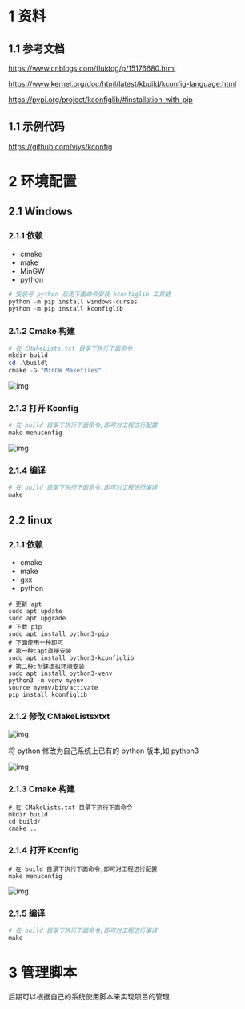 # 1 资料

## 1.1 参考文档

https://www.cnblogs.com/fluidog/p/15176680.html

https://www.kernel.org/doc/html/latest/kbuild/kconfig-language.html

https://pypi.org/project/kconfiglib/#installation-with-pip

## 1.1 示例代码

https://github.com/viys/kconfig

# 2 环境配置

## 2.1 Windows

### 2.1.1 依赖

- cmake
- make
- MinGW
- python

```PowerShell
# 安装号 python 后用下面命令安装 kconfiglib 工具链
python -m pip install windows-curses
python -m pip install kconfiglib
```

### 2.1.2 Cmake 构建

```PowerShell
# 在 CMakeLists.txt 目录下执行下面命令
mkdir build
cd .\build\
cmake -G "MinGW Makefiles" ..
```

![img](https://z1eac6eifxs.feishu.cn/space/api/box/stream/download/asynccode/?code=MzI5ZmQ1NGRjYWQ5ZDI0NjEzZTMxM2I2OGMyM2Q5YTdfa0Y5RVNmZmhtRnU4Tjd6dkc0T2xtWThweVJHYXV2V3hfVG9rZW46VHh3OWJ6aTBLb21DTjR4YUpFbmNqZzlVbmZmXzE3MjYwNzU1NTY6MTcyNjA3OTE1Nl9WNA)

### 2.1.3 打开 Kconfig

```PowerShell
# 在 build 目录下执行下面命令,即可对工程进行配置
make menuconfig
```

![img](https://z1eac6eifxs.feishu.cn/space/api/box/stream/download/asynccode/?code=ZGM1MjU2OWExMDhjNTNkZDY4YjNkMDVlZmE1MTAyZWFfaUJEd3hmcFcydmRXdTRGTGxlZ3FwRUw1cFQ0QVZ1VWZfVG9rZW46WTMyUGI3M3psb1pNNkF4RVd4aGM3N3I2bkplXzE3MjYwNzU1NTY6MTcyNjA3OTE1Nl9WNA)

### 2.1.4 编译

```PowerShell
# 在 build 目录下执行下面命令,即可对工程进行编译
make
```

## 2.2 linux

### 2.1.1 依赖

- cmake
- make
- gxx
- python

```Shell
# 更新 apt
sudo apt update
sudo apt upgrade
# 下载 pip
sudo apt install python3-pip
# 下面使用一种即可
# 第一种:apt直接安装
sudo apt install python3-kconfiglib
# 第二种:创建虚拟环境安装
sudo apt install python3-venv
python3 -m venv myenv
source myenv/bin/activate
pip install kconfiglib
```

### 2.1.2 修改 CMakeListsxtxt

![img](https://z1eac6eifxs.feishu.cn/space/api/box/stream/download/asynccode/?code=NDBlZDczZWJmNDlmNmU3NDc2M2Y5MDdiNmYzNTZlMjlfYWh0OGJGMTZQUUoyZWJXcXBlUW1IMHJRMjN4QmJCTG1fVG9rZW46WnNUUGJZdEpLb2NoZmt4Z0p4UGNUUXpibkFPXzE3MjYwNzU1NTY6MTcyNjA3OTE1Nl9WNA)

将 python 修改为自己系统上已有的 python 版本,如 python3 

![img](https://z1eac6eifxs.feishu.cn/space/api/box/stream/download/asynccode/?code=Y2RiMTg0ZDczODM5MTRhYjM0MzM5ZGVmNzU4NDIwYWJfdmgwdjZmamtNY0F3ZDFDRkFRckwyZnFmOTROVWZhWERfVG9rZW46V3Zjb2JhSlVTb3FLY014N2ZqTWNFRnIxbllkXzE3MjYwNzU1NTY6MTcyNjA3OTE1Nl9WNA)

### 2.1.3 Cmake 构建

```Shell
# 在 CMakeLists.txt 目录下执行下面命令
mkdir build
cd build/
cmake ..
```

### 2.1.4 打开 Kconfig

```Shell
# 在 build 目录下执行下面命令,即可对工程进行配置
make menuconfig
```

![img](https://z1eac6eifxs.feishu.cn/space/api/box/stream/download/asynccode/?code=YWQ3ZWFiOTAxMDljZGU2NWMzZTlmODVjNzkzN2U3NmZfd0FmdWpQSU5PMWNJS3Q4SGVySUlBYWJsQkFLMDlsYjRfVG9rZW46UWFyR2JTTkVUb2g5anB4UU5NSGMwUGVDbkNkXzE3MjYwNzU1NTY6MTcyNjA3OTE1Nl9WNA)

### 2.1.5 编译

```PowerShell
# 在 build 目录下执行下面命令,即可对工程进行编译
make
```

# 3 管理脚本

后期可以根据自己的系统使用脚本来实现项目的管理.
